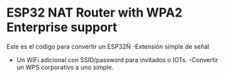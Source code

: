# ESP32 NAT Router with WPA2 Enterprise support

Este es el codigo para convertir un ESP32Ñ
-Extensión simple de señal
- Un WiFi adicional con SSID/password para invitados o IOTs.
-Convertir un WPS corporativo a uno simple.
